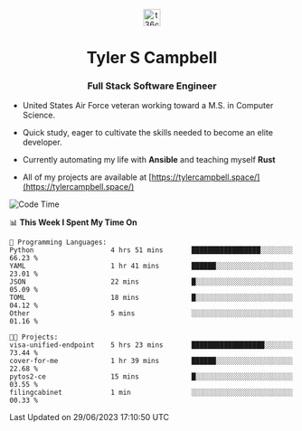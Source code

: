 <p align="center">
<a href="https://www.linkedin.com/in/t36campbell" target="blank"><img align="center" src="https://ik.imagekit.io/t36campbell/Portfolio/linkedin.png.original_m8bbGgPh6.png" alt="t36campbell" height="30" width="30" /></a>
</p>
<h1 align="center">Tyler S Campbell</h1>
<h3 align="center">Full Stack Software Engineer</h3>

* United States Air Force veteran working toward a M.S. in Computer Science.

* Quick study, eager to cultivate the skills needed to become an elite developer.

* Currently automating my life with **Ansible** and teaching myself **Rust**

* All of my projects are available at [https://tylercampbell.space/](https://tylercampbell.space/)

<!--START_SECTION:waka-->
![Code Time](http://img.shields.io/badge/Code%20Time-2%2C595%20hrs%2058%20mins-blue)

📊 **This Week I Spent My Time On** 

```text
💬 Programming Languages: 
Python                   4 hrs 51 mins       █████████████████░░░░░░░░   66.23 % 
YAML                     1 hr 41 mins        ██████░░░░░░░░░░░░░░░░░░░   23.01 % 
JSON                     22 mins             █░░░░░░░░░░░░░░░░░░░░░░░░   05.09 % 
TOML                     18 mins             █░░░░░░░░░░░░░░░░░░░░░░░░   04.12 % 
Other                    5 mins              ░░░░░░░░░░░░░░░░░░░░░░░░░   01.16 % 

🐱‍💻 Projects: 
visa-unified-endpoint    5 hrs 23 mins       ██████████████████░░░░░░░   73.44 % 
cover-for-me             1 hr 39 mins        ██████░░░░░░░░░░░░░░░░░░░   22.68 % 
pytos2-ce                15 mins             █░░░░░░░░░░░░░░░░░░░░░░░░   03.55 % 
filingcabinet            1 min               ░░░░░░░░░░░░░░░░░░░░░░░░░   00.33 % 
```


 Last Updated on 29/06/2023 17:10:50 UTC
<!--END_SECTION:waka-->
